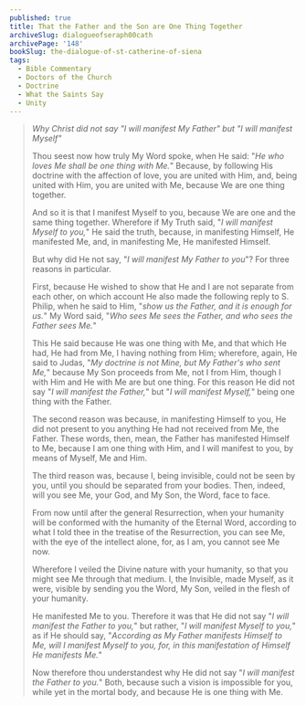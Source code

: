 ```yaml
---
published: true
title: That the Father and the Son are One Thing Together
archiveSlug: dialogueofseraph00cath
archivePage: '148'
bookSlug: the-dialogue-of-st-catherine-of-siena
tags:
  - Bible Commentary
  - Doctors of the Church
  - Doctrine
  - What the Saints Say
  - Unity
---
```


> *Why Christ did not say "I will manifest My Father" but "I will manifest Myself"*
> 
> Thou seest now how truly My Word spoke, when He said: "*He who loves Me shall be one thing with Me.*" Because, by following His doctrine with the affection of love, you are united with Him, and, being united with Him, you are united with Me, because We are one thing together.
>
> And so it is that I manifest Myself to you, because We are one and the same thing together. Wherefore if My Truth said, "*I will manifest Myself to you,*" He said the truth, because, in manifesting Himself, He manifested Me, and, in manifesting Me, He manifested Himself.
>
> But why did He not say, "*I will manifest My Father to you*"? For three reasons in particular.
>
> First, because He wished to show that He and I are not separate from each other, on which account He also made the following reply to S. Philip, when he said to Him, "*show us the Father, and it is enough for us.*" My Word said, "*Who sees Me sees the Father, and who sees the Father sees Me.*"
>
> This He said because He was one thing with Me, and that which He had, He had from Me, I having nothing from Him; wherefore, again, He said to Judas, "*My doctrine is not Mine, but My Father's who sent Me,*" because My Son proceeds from Me, not I from Him, though I with Him and He with Me are but one thing. For this reason He did not say "*I will manifest the Father,*" but "*I will manifest Myself,*" being one thing with the Father.
>
> The second reason was because, in manifesting Himself to you, He did not present to you anything He had not received from Me, the Father. These words, then, mean, the Father has manifested Himself to Me, because I am one thing with Him, and I will manifest to you, by means of Myself, Me and Him.
>
> The third reason was, because I, being invisible, could not be seen by you, until you should be separated from your bodies. Then, indeed, will you see Me, your God, and My Son, the Word, face to face.
>
> From now until after the general Resurrection, when your humanity will be conformed with the humanity of the Eternal Word, according to what I told thee in the treatise of the Resurrection, you can see Me, with the eye of the intellect alone, for, as I am, you cannot see Me now.
>
> Wherefore I veiled the Divine nature with your humanity, so that you might see Me through that medium. I, the Invisible, made Myself, as it were, visible by sending you the Word, My Son, veiled in the flesh of your humanity.
>
> He manifested Me to you. Therefore it was that He did not say "*I will manifest the Father to you,*" but rather, "*I will manifest Myself to you,*" as if He should say, "*According as My Father manifests Himself to Me, will I manifest Myself to you, for, in this manifestation of Himself He manifests Me.*"
>
> Now therefore thou understandest why He did not say "*I will manifest the Father to you.*" Both, because such a vision is impossible for you, while yet in the mortal body, and because He is one thing with Me.

